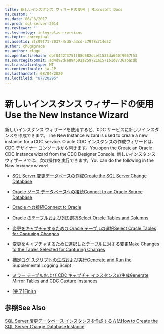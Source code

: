 ```yaml
---
title: 新しいインスタンス ウィザードの使用 | Microsoft Docs
ms.custom: ''
ms.date: 06/13/2017
ms.prod: sql-server-2014
ms.reviewer: ''
ms.technology: integration-services
ms.topic: conceptual
ms.assetid: dfc09f71-7037-4cd5-a3cd-c79f8c714e22
author: chugugrace
ms.author: chugu
ms.openlocfilehash: dbf04427375ff88d582dce31533da640f9057f53
ms.sourcegitcommit: ad4d92dce894592a259721a1571b1d8736abacdb
ms.translationtype: MT
ms.contentlocale: ja-JP
ms.lasthandoff: 08/04/2020
ms.locfileid: "87720295"
---
```

# <a name="use-the-new-instance-wizard"></a><span data-ttu-id="d3543-102">新しいインスタンス ウィザードの使用</span><span class="sxs-lookup"><span data-stu-id="d3543-102">Use the New Instance Wizard</span></span>
  <span data-ttu-id="d3543-103">新しいインスタンス ウィザードを使用すると、CDC サービスに新しいインスタンスを作成できます。</span><span class="sxs-lookup"><span data-stu-id="d3543-103">The New Instance wizard is used to create a new instance for a CDC service.</span></span> <span data-ttu-id="d3543-104">Oracle CDC インスタンスの作成ウィザードは、CDC デザイナー コンソールから開きます。</span><span class="sxs-lookup"><span data-stu-id="d3543-104">You open the Create an Oracle CDC Instance wizard from the CDC Designer Console.</span></span> <span data-ttu-id="d3543-105">新しいインスタンス ウィザードでは、次の操作を実行できます。</span><span class="sxs-lookup"><span data-stu-id="d3543-105">You can do the following in the New Instance wizard.</span></span>  
  
-   [<span data-ttu-id="d3543-106">SQL Server 変更データベースの作成</span><span class="sxs-lookup"><span data-stu-id="d3543-106">Create the SQL Server Change Database</span></span>](create-the-sql-server-change-database.md)  
  
-   [<span data-ttu-id="d3543-107">Oracle ソース データベースへの接続</span><span class="sxs-lookup"><span data-stu-id="d3543-107">Connect to an Oracle Source Database</span></span>](connect-to-an-oracle-source-database.md)  
  
-   [<span data-ttu-id="d3543-108">Oracle への接続</span><span class="sxs-lookup"><span data-stu-id="d3543-108">Connect to Oracle</span></span>](connect-to-oracle.md)  
  
-   [<span data-ttu-id="d3543-109">Oracle のテーブルおよび列の選択</span><span class="sxs-lookup"><span data-stu-id="d3543-109">Select Oracle Tables and Columns</span></span>](select-oracle-tables-and-columns.md)  
  
-   [<span data-ttu-id="d3543-110">変更をキャプチャするための Oracle テーブルの選択</span><span class="sxs-lookup"><span data-stu-id="d3543-110">Select Oracle Tables for Capturing Changes</span></span>](select-oracle-tables-for-capturing-changes.md)  
  
-   [<span data-ttu-id="d3543-111">変更をキャプチャするために選択したテーブルに対する変更</span><span class="sxs-lookup"><span data-stu-id="d3543-111">Make Changes to the Tables Selected for Capturing Changes</span></span>](make-changes-to-the-tables-selected-for-capturing-changes.md)  
  
-   [<span data-ttu-id="d3543-112">補足ログ スクリプトの生成および実行</span><span class="sxs-lookup"><span data-stu-id="d3543-112">Generate and Run the Supplemental Logging Script</span></span>](generate-and-run-the-supplemental-logging-script.md)  
  
-   [<span data-ttu-id="d3543-113">ミラー テーブルおよび CDC キャプチャ インスタンスの生成</span><span class="sxs-lookup"><span data-stu-id="d3543-113">Generate Mirror Tables and CDC Capture Instances</span></span>](generate-mirror-tables-and-cdc-capture-instances.md)  
  
-   <span data-ttu-id="d3543-114">[[完了]](finish.md)</span><span class="sxs-lookup"><span data-stu-id="d3543-114">[Finish](finish.md)</span></span>  
  
## <a name="see-also"></a><span data-ttu-id="d3543-115">参照</span><span class="sxs-lookup"><span data-stu-id="d3543-115">See Also</span></span>  
 [<span data-ttu-id="d3543-116">SQL Server 変更データベース インスタンスを作成する方法</span><span class="sxs-lookup"><span data-stu-id="d3543-116">How to Create the SQL Server Change Database Instance</span></span>](how-to-create-the-sql-server-change-database-instance.md)  
  
  

